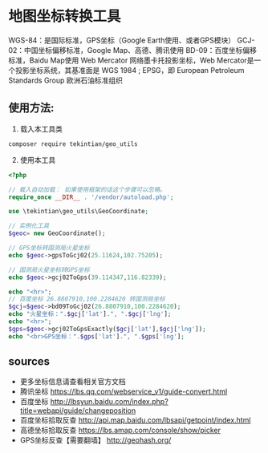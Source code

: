 #  地图坐标转换工具

WGS-84：是国际标准，GPS坐标（Google Earth使用、或者GPS模块）
GCJ-02：中国坐标偏移标准，Google Map、高德、腾讯使用
BD-09：百度坐标偏移标准，Baidu Map使用
Web Mercator 网络墨卡托投影坐标，Web Mercator是一个投影坐标系统，其基准面是 WGS 1984 ;  EPSG，即 European Petroleum Standards Group 欧洲石油标准组织


## 使用方法:

1. 载入本工具类

~~~shell
composer require tekintian/geo_utils
~~~

2. 使用本工具

~~~php
<?php

// 载入自动加载： 如果使用框架的话这个步骤可以忽略。
require_once __DIR__ . '/vendor/autoload.php';

use \tekintian\geo_utils\GeoCoordinate;

// 实例化工具
$geoc= new GeoCoordinate();

// GPS坐标转国测局火星坐标
echo $geoc->gpsToGcj02(25.11624,102.75205);

// 国测局火星坐标转GPS坐标
echo $geoc->gcj02ToGps(39.114347,116.82339);

echo "<hr>";
// 百度坐标 26.8807910,100.2284620 转国测局坐标
$gcj=$geoc->bd09ToGcj02(26.8807910,100.2284620);
echo "火星坐标：".$gcj['lat'].", ".$gcj['lng'];
echo "<hr>";
$gps=$geoc->gcj02ToGpsExactly($gcj['lat'],$gcj['lng']);
echo "<br>GPS坐标：".$gps['lat'].", ".$gps['lng'];

~~~

## sources
 * 更多坐标信息请查看相关官方文档
 * 腾讯坐标 https://lbs.qq.com/webservice_v1/guide-convert.html
 * 百度坐标 http://lbsyun.baidu.com/index.php?title=webapi/guide/changeposition
 * 百度坐标拾取反查 http://api.map.baidu.com/lbsapi/getpoint/index.html
 * 高德坐标拾取反查 https://lbs.amap.com/console/show/picker
 * GPS坐标反查【需要翻墙】 http://geohash.org/
 
